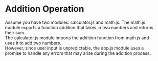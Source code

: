 # Addition Operation
Assume you have two modules: calculator.js and math.js. The math.js module exports a function addition that takes in two numbers and returns their sum.    
The calculator.js module imports the addition function from math.js and uses it to add two numbers.     
However, since user input is unpredictable, the app.js module uses a promise to handle any errors that may arise during the addition process.    
